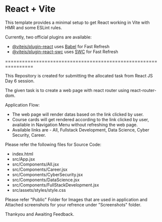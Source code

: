 # React + Vite

This template provides a minimal setup to get React working in Vite with HMR and some ESLint rules.

Currently, two official plugins are available:

- [@vitejs/plugin-react](https://github.com/vitejs/vite-plugin-react/blob/main/packages/plugin-react/README.md) uses [Babel](https://babeljs.io/) for Fast Refresh
- [@vitejs/plugin-react-swc](https://github.com/vitejs/vite-plugin-react-swc) uses [SWC](https://swc.rs/) for Fast Refresh

================================================================

This Repository is created for submitting the allocated task from React JS Day 6 session.

The given task is to create a web page with react router using react-router-dom.

Application Flow:

- The web page will render datas based on the link clicked by user.
- Course cards will get rendered according to the link clicked by user, available in Navigation Menu without refreshing the web page.
- Available links are - All, Fullstack Development, Data Science, Cyber Security, Career.

Please refer the following files for Source Code:
- index.html
- src/App.jsx
- src/Components/All.jsx
- src/Components/Career.jsx
- src/Components/CyberSecurity.jsx
- src/Components/DataScience.jsx
- src/Components/FullStackDevelopment.jsx
- src/assets/styles/style.css

Please refer "Public" Folder for Images that are used in application and Attached screenshots for your refrence under "Screenshots" folder.

Thankyou and Awaiting Feedback.